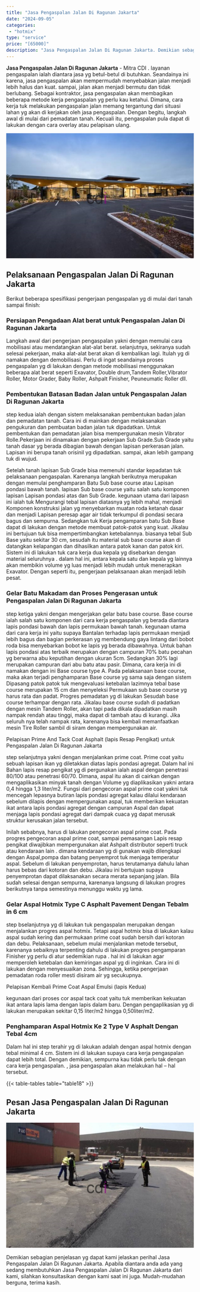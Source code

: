 ```yaml
---
title: "Jasa Pengaspalan Jalan Di Ragunan Jakarta"
date: "2024-09-05"
categories:
 - "hotmix"
type: "service"
price: "[65000]"
description: "Jasa Pengaspalan Jalan Di Ragunan Jakarta. Demikian sebagian penjelasan yg dapat kami jelaskan perihal Jasa Pengaspalan Jalan Di Ragunan Jakarta. Apabila dia..."
---
```


**Jasa Pengaspalan Jalan Di Ragunan Jakarta** - Mitra CDI . layanan pengaspalan ialah diantara jasa yg betul-betul di butuhkan. Seandainya ini karena, jasa pengaspalan akan mempermudah menyebabkan jalan menjadi lebih halus dan kuat. sampai, jalan akan menjadi bermutu dan tidak berlubang. Sebagai kontraktor, jasa pengaspalan akan membagikan beberapa metode kerja pengaspalan yg perlu kau ketahui. Dimana, cara kerja tuk melakukan pengaspalan jalan memang tergantung dari situasi lahan yg akan di kerjakan oleh jasa pengaspalan. Dengan begitu, langkah awal di mulai dari pemadatan tanah. Kecuali itu, pengaspalan pula dapat di lakukan dengan cara overlay atau pelapisan ulang.

![Jasa Pengaspalan Jalan Di Ragunan Jakarta](/images/hotmix/jasa-hotmix-aspal-30.jpg)

## Pelaksanaan Pengaspalan Jalan Di Ragunan Jakarta

Berikut beberapa spesifikasi pengerjaan pengaspalan yg di mulai dari tanah sampai finish:

### Persiapan Pengadaan Alat berat untuk Pengaspalan Jalan Di Ragunan Jakarta

Langkah awal dari pengerjaan pengaspalan yakni dengan memulai cara mobilisasi atau mendatangkan alat-alat berat. selanjutnya, sekiranya sudah selesai pekerjaan, maka alat-alat berat akan di kembalikan lagi. Itulah yg di namakan dengan demobilisasi. Perlu di ingat seandainya proses pengaspalan yg di lakukan dengan metode mobilisasi menggunakan beberapa alat berat seperti Exavator, Double drum,Tandem Roller,Vibrator Roller, Motor Grader, Baby Roller, Ashpalt Finisher, Peuneumatic Roller dll.

### Pembentukan Batasan Badan Jalan untuk Pengaspalan Jalan Di Ragunan Jakarta

step kedua ialah dengan sistem melaksanakan pembentukan badan jalan dan pemadatan tanah. Cara ini di mainkan dengan melaksanakan pengukuran dan pembuatan badan jalan tuk dipadatkan. Untuk pembentukan dan pemadatan jalan bisa mempergunakan mesin Vibrator Rolle.Pekerjaan ini dinamakan dengan pekerjaan Sub Grade.Sub Grade yaitu tanah dasar yg berada dibagian bawah dengan lapisan perkerasan jalan. Lapisan ini berupa tanah orisinil yg dipadatkan. sampai, akan lebih gampang tuk di wujud.

Setelah tanah lapisan Sub Grade bisa memenuhi standar kepadatan tuk pelaksanaan pengaspalan. Karenanya langkah berikutnya merupakan dengan memulai penghamparan Batu Sub base course atau Lapisan pondasi bawah tanah. lapisan Sub base course yaitu salah satu komponen lapisan Lapisan pondasi atas dan Sub Grade. kegunaan utama dari laipasn ini ialah tuk Mengurangi tebal lapisan diatasnya yg lebih mahal, menjadi Komponen konstruksi jalan yg menyebarkan muatan roda ketanah dasar dan menjadi Lapisan peresap agar air tidak terkumpul di pondasi secara bagus dan sempurna. Sedangkan tuk Kerja pengamparan batu Sub Base dapat di lakukan dengan metode membuat patok-patok yang kuat. Jikalau ini bertujuan tuk bisa mempertimbangkan ketebalannya. biasanya tebal Sub Base yaitu sekitar 30 cm, sesudah itu material sub base course akan di datangkan kelapangan dan dihasilkan antara patok kanan dan patok kiri. Sistem ini di lakukan tuk cara kerja dua kepala yg disebarkan dengan material seluruhnya . dalam hal ini, antara kepala satu dan kepala yg lainnya akan membikin volume yg luas menjadi lebih mudah untuk menerapkan Exavator. Dengan seperti itu, pengerjaan pelaksanaan akan menjadi lebih pesat.

### Gelar Batu Makadam dan Proses Pengerasan untuk Pengaspalan Jalan Di Ragunan Jakarta

step ketiga yakni dengan mengerjakan gelar batu base course. Base course ialah salah satu komponen dari cara kerja pengaspalan yg berada diantara lapis pondasi bawah dan lapis permukaan bawah tanah. kegunaan utama dari cara kerja ini yaitu supaya Bantalan terhadap lapis permukaan menjadi lebih bagus dan bagian perkerasan yg membendung gaya lintang dari bobot roda bisa menyebarkan bobot ke lapis yg berada dibawahnya. Untuk bahan lapis pondasi atas terbaik merupakan dengan campuran 70% batu pecahan yg berwarna abu keputihan dengan ukuran 5cm. Sedangkan 30% lagi merupakan campuran dari abu batu atau pasir. Dimana, cara kerja ini di namakan dengan ini Base course type A. Pada pelaksanaan base course, maka akan terjadi penghamparan Base course yg sama saja dengan sistem Dipasang patok patok tuk mengevaluasi ketebalan lazimnya tebal base course merupakan 15 cm dan menyeleksi Permukaan sub base course yg harus rata dan padat. Progres pemadatan yg di lakukan Sesudah base course terhampar dengan rata. Jikalau base course sudah di padatkan dengan mesin Tandem Roller, akan tapi pada dikala dipadatkan masih nampak rendah atau tinggi, maka dapat di tambah atau di kurangi. Jika seluruh nya telah nampak rata, karenanya bisa kembali memanfaatkan mesin Tire Roller sambil di siram dengan mempergunakan air.

Pelapisan Prime And Tack Coat Asphalt (lapis Resap Pengikat) untuk Pengaspalan Jalan Di Ragunan Jakarta

step selanjutnya yakni dengan menjalankan prime coat. Prime coat yaitu sebuah lapisan ikan yg diletakkan diatas lapis pondasi agregat. Dalam hal ini Bahan lapis resap pengikat yg di pergunakan ialah aspal dengan penetrasi 80/100 atau penetrasi 60/70. Dimana, aspal itu akan di cairkan dengan mengaplikasikan minyak tanah dengan Volume yg diaplikasikan yakni antara 0,4 hingga 1,3 liter/m2. Fungsi dari pengecoran aspal prime coat yakni tuk mencegah lepasnya butiran lapis pondasi agregat kalau dilalui kendaraan sebelum dilapis dengan mempergunakan aspal, tuk memberikan kekuatan ikat antara lapis pondasi agregat dengan campuran Aspal dan dapat menjaga lapis pondasi agregat dari dampak cuaca yg dapat merusak struktur kerusakan jalan tersebut.

Inilah sebabnya, harus di lakukan pengecoran aspal prime coat. Pada progres pengecoran aspal prime coat, sampai pemasangan Lapis resap pengikat diwajibkan mempergunakan alat Ashpalt distributor seperti truck atau kendaraan lain . dimana kendaraan yg di gunakan wajib dilengkapi dengan Aspal,pompa dan batang penyemprot tuk menjaga temperatur aspal. Sebelum di lakukan penyemprotan, harus terutamanya dahulu lahan harus bebas dari kotoran dan debu. Jikalau ini bertujuan supaya penyemprotan dapat dilaksanakan secara merata sepanjang jalan. Bila sudah selesai dengan sempurna, karenanya langsung di lakukan progres berikutnya tanpa semestinya menunggu waktu yg lama.

### Gelar Aspal Hotmix Type C Asphalt Pavement Dengan Tebalm in 6 cm

step bselanjutnya yg di lakukan tuk pengaspalan merupakan dengan menjalankan progres aspal hotmix. Tetapi aspal hotmix bisa di lakukan kalau aspal sudah kering dan permukaan prime coat sudah bersih dari kotoran dan debu. Pelaksanaan, sebelum mulai menjalankan metode tersebut, karenanya sebaiknya terpenting dahulu di lakukan progres pengamparan Finisher yg perlu di atur sedemikian rupa . hal ini di lakukan agar memperoleh ketebalan dan kemiringan aspal yg di inginkan. Cara ini di lakukan dengan menyesuaikan zona. Sehingga, ketika pengerjaan pemadatan roda roller mesti disiram air yg secukupnya.

Pelapisan Kembali Prime Coat Aspal Emulsi (lapis Kedua)

kegunaan dari proses cor aspal tack coat yaitu tuk memberikan kekuatan ikat antara lapis lama dengan lapis dalam baru. Dengan pengaplikasian yg di lakukan merupakan sekitar 0,15 liter/m2 hingga 0,50liter/m2.

### Penghamparan Aspal Hotmix Ke 2 Type V Asphalt Dengan Tebal 4cm

Dalam hal ini step terahir yg di lakukan adalah dengan aspal hotmix dengan tebal minimal 4 cm. Sistem ini di lakukan supaya cara kerja pengaspalan dapat lebih total. Dengan demikian, sempurna kau tidak perlu tak dengan cara kerja pengaspalan. , jasa pengaspalan akan melakukan hal – hal tersebut.

{{< table-tables table="table18" >}}

## Pesan Jasa Pengaspalan Jalan Di Ragunan Jakarta

![Jasa Pengaspalan Jalan Di Ragunan Jakarta](/images/hotmix/jasa-hotmix-aspal-15.jpg)

Demikian sebagian penjelasan yg dapat kami jelaskan perihal Jasa Pengaspalan Jalan Di Ragunan Jakarta. Apabila diantara anda ada yang sedang membutuhkan Jasa Pengaspalan Jalan Di Ragunan Jakarta dari kami, silahkan konsultasikan dengan kami saat ini juga. Mudah-mudahan berguna, terima kasih.
